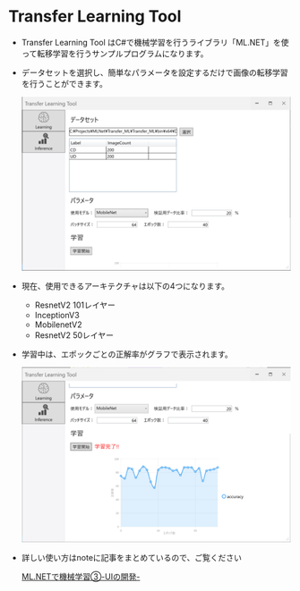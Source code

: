 # Transfer Learning Tool

- Transfer Learning Tool はC#で機械学習を行うライブラリ「ML.NET」を使って転移学習を行うサンプルプログラムになります。

- データセットを選択し、簡単なパラメータを設定するだけで画像の転移学習を行うことができます。

  ![sample1](.\images\sample1.PNG)

- 現在、使用できるアーキテクチャは以下の4つになります。

  - ResnetV2 101レイヤー
  - InceptionV3
  - MobilenetV2
  - ResnetV2 50レイヤー

- 学習中は、エポックごとの正解率がグラフで表示されます。

  ![sample2](.\images\sample2.PNG)

- 詳しい使い方はnoteに記事をまとめているので、ご覧ください

  [ML.NETで機械学習③-UIの開発-](https://note.com/tech_kind/n/n820e14a8c683)

  